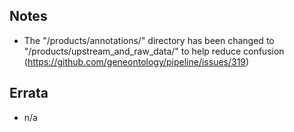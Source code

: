 ## Notes

* The "/products/annotations/" directory has been changed to "/products/upstream_and_raw_data/" to help reduce confusion (https://github.com/geneontology/pipeline/issues/319)

## Errata

* n/a

